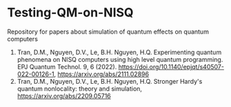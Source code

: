 # Testing-QM-on-NISQ

Repository for papers about simulation of quantum effects on quantum computers
1. Tran, D.M., Nguyen, D.V., Le, B.H. Nguyen, H.Q. Experimenting quantum phenomena on NISQ computers using high level quantum programming. EPJ Quantum Technol. 9, 6 (2022). https://doi.org/10.1140/epjqt/s40507-022-00126-1, https://arxiv.org/abs/2111.02896
2. Tran, D.M., Nguyen, D.V., Le, B.H. Nguyen, H.Q. Stronger Hardy's quantum nonlocality: theory and simulation, https://arxiv.org/abs/2209.05716
